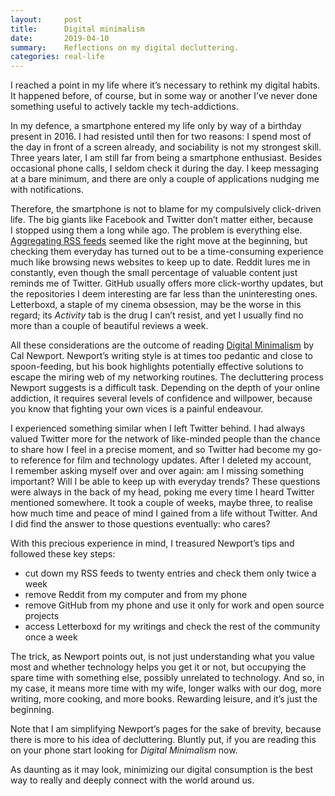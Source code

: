 ```yaml
---
layout:     post
title:      Digital minimalism
date:       2019-04-10
summary:    Reflections on my digital decluttering.
categories: real-life
---
```


I reached a point in my life where it’s necessary to rethink my digital habits.
It happened before, of course, but in some way or another I’ve never done
something useful to actively tackle my tech-addictions.

In my defence, a smartphone entered my life only by way of a birthday present
in 2016. I had resisted until then for two reasons: I spend most of the day in
front of a screen already, and sociability is not my strongest skill. Three
years later, I am still far from being a smartphone enthusiast. Besides
occasional phone calls, I seldom check it during the day. I keep messaging at a
bare minimum, and there are only a couple of applications nudging me with
notifications.

Therefore, the smartphone is not to blame for my compulsively click-driven life.
The big giants like Facebook and Twitter don’t matter either, because I stopped
using them a long while ago. The problem is everything else. [Aggregating RSS
feeds](https://www.manueluberti.eu/emacs/2017/08/01/elfeed/) seemed like the right move at the beginning, but checking them everyday
has turned out to be a time-consuming experience much like browsing news
websites to keep up to date. Reddit lures me in constantly, even though the
small percentage of valuable content just reminds me of Twitter. GitHub usually
offers more click-worthy updates, but the repositories I deem interesting are
far less than the uninteresting ones. Letterboxd, a staple of my cinema
obsession, may be the worse in this regard; its *Activity* tab is the drug I can’t
resist, and yet I usually find no more than a couple of beautiful reviews a
week.

All these considerations are the outcome of reading [Digital Minimalism](https://www.goodreads.com/book/show/40672036-digital-minimalism) by Cal
Newport. Newport’s writing style is at times too pedantic and close to
spoon-feeding, but his book highlights potentially effective solutions to escape
the miring web of my networking routines. The decluttering process Newport
suggests is a difficult task. Depending on the depth of your online addiction,
it requires several levels of confidence and willpower, because you know that
fighting your own vices is a painful endeavour.

I experienced something similar when I left Twitter behind. I had always valued
Twitter more for the network of like-minded people than the chance to share how
I feel in a precise moment, and so Twitter had become my go-to reference for
film and technology updates. After I deleted my account, I remember asking
myself over and over again: am I missing something important? Will I be able to
keep up with everyday trends? These questions were always in the back of my
head, poking me every time I heard Twitter mentioned somewhere. It took a couple
of weeks, maybe three, to realise how much time and peace of mind I gained from
a life without Twitter. And I did find the answer to those questions eventually:
who cares?

With this precious experience in mind, I treasured Newport’s tips and followed
these key steps:

- cut down my RSS feeds to twenty entries and check them only twice a week
- remove Reddit from my computer and from my phone
- remove GitHub from my phone and use it only for work and open source projects
- access Letterboxd for my writings and check the rest of the community once a
  week

The trick, as Newport points out, is not just understanding what you value most
and whether technology helps you get it or not, but occupying the spare time
with something else, possibly unrelated to technology. And so, in my case, it
means more time with my wife, longer walks with our dog, more writing, more
cooking, and more books. Rewarding leisure, and it’s just the beginning.

Note that I am simplifying Newport’s pages for the sake of brevity, because
there is more to his idea of decluttering. Bluntly put, if you are reading this
on your phone start looking for *Digital Minimalism* now.

As daunting as it may look, minimizing our digital consumption is the best way
to really and deeply connect with the world around us.
